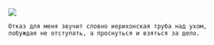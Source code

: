 <!--2020-01-15 22:32:21-->
<img src="/posts/Подборка цитат и афоризмов/stallone.jpg">

    Отказ для меня звучит словно иерихонская труба над ухом,
    побуждая не отступать, а проснуться и взяться за дело.
